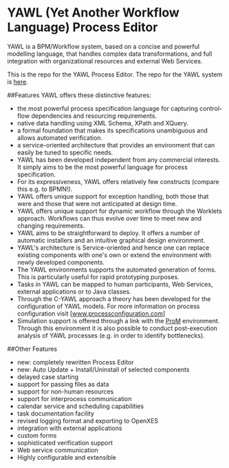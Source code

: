 # YAWL (Yet Another Workflow Language) Process Editor

YAWL is a BPM/Workflow system, based on a concise and powerful modelling language, that handles complex data transformations, and full integration with organizational resources and external Web Services.

This is the repo for the YAWL Process Editor. The repo for the YAWL system is [here](https://github.com/yawlfoundation/yawl).

##Features
YAWL offers these distinctive features:

* the most powerful process specification language for capturing control-flow dependencies and resourcing requirements.
* native data handling using XML Schema, XPath and XQuery.
* a formal foundation that makes its specifications unambiguous and allows automated verification.
* a service-oriented architecture that provides an environment that can easily be tuned to specific needs.
* YAWL has been developed independent from any commercial interests. It simply aims to be the most powerful language for process specification.
* For its expressiveness, YAWL offers relatively few constructs (compare this e.g. to BPMN!).
* YAWL offers unique support for exception handling, both those that were and those that were not anticipated at design time.
* YAWL offers unique support for dynamic workflow through the Worklets approach. Workflows can thus evolve over time to meet new and changing requirements.
* YAWL aims to be straightforward to deploy. It offers a number of automatic installers and an intuitive graphical design environment.
* YAWL's architecture is Service-oriented and hence one can replace existing components with one's own or extend the environment with newly developed components.
* The YAWL environments supports the automated generation of forms. This is particularly useful for rapid prototyping purposes.
* Tasks in YAWL can be mapped to human participants, Web Services, external applications or to Java classes.
* Through the C-YAWL approach a theory has been developed for the configuration of YAWL models. For more information on process configuration visit [www.processconfiguration.com]
* Simulation support is offered through a link with the [ProM](www.processmining.org) environment. Through this environment it is also possible to conduct post-execution analysis of YAWL processes (e.g. in order to identify bottlenecks).

##Other Features
* new: completely rewritten Process Editor
* new: Auto Update + Install/Uninstall of selected components
* delayed case starting
* support for passing files as data
* support for non-human resources
* support for interprocess communication
* calendar service and scheduling capabilities
* task documentation facility
* revised logging format and exporting to OpenXES
* integration with external applications
* custom forms
* sophisticated verification support
* Web service communication
* Highly configurable and extensible

